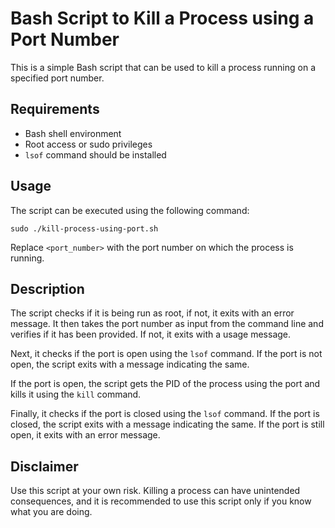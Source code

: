 # Bash Script to Kill a Process using a Port Number

This is a simple Bash script that can be used to kill a process running on a specified port number.

## Requirements

* Bash shell environment
* Root access or sudo privileges
* `lsof` command should be installed

## Usage

The script can be executed using the following command:

```
sudo ./kill-process-using-port.sh
```

Replace `<port_number>` with the port number on which the process is running.

## Description

The script checks if it is being run as root, if not, it exits with an error message. It then takes the port number as input from the command line and verifies if it has been provided. If not, it exits with a usage message.

Next, it checks if the port is open using the `lsof` command. If the port is not open, the script exits with a message indicating the same.

If the port is open, the script gets the PID of the process using the port and kills it using the `kill` command.

Finally, it checks if the port is closed using the `lsof` command. If the port is closed, the script exits with a message indicating the same. If the port is still open, it exits with an error message.

## Disclaimer

Use this script at your own risk. Killing a process can have unintended consequences, and it is recommended to use this script only if you know what you are doing.
